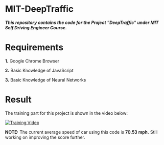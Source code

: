 # MIT-DeepTraffic

***This repository contains the code for the Project "DeepTraffic" under MIT Self Driving Engineer Course.***

# Requirements

**1.** Google Chrome Browser

**2.** Basic Knowledge of JavaScript

**3.** Basic Knowledge of Neural Networks

# Result

The training part for this project is shown in the video below:

[![Training Video](https://img.youtube.com/vi/ntG4DoASPxo/0.jpg)](https://www.youtube.com/watch?v=ntG4DoASPxo)

**NOTE:** The current average speed of car using this code is **70.53 mph.** Still working on improving the score further.
